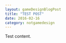 ```yaml
---
layout: gameDesignBlogPost
title: "TEST POST"
date: 2016-02-16
category: notgamedesign
---
```

Test content.
